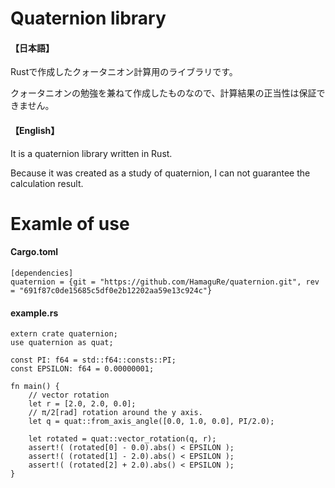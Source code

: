# Quaternion library
#### 【日本語】
  Rustで作成したクォータニオン計算用のライブラリです。
  
  クォータニオンの勉強を兼ねて作成したものなので、計算結果の正当性は保証できません。

#### 【English】
  It is a quaternion library written in Rust.
  
  Because it was created as a study of quaternion, I can not guarantee the calculation result.

# Examle of use
#### Cargo.toml
```
[dependencies]
quaternion = {git = "https://github.com/HamaguRe/quaternion.git", rev = "691f87c0de15685c5df0e2b12202aa59e13c924c"}
```

#### example.rs
```
extern crate quaternion;
use quaternion as quat;

const PI: f64 = std::f64::consts::PI;
const EPSILON: f64 = 0.00000001;

fn main() {
    // vector rotation
    let r = [2.0, 2.0, 0.0];
    // π/2[rad] rotation around the y axis.
    let q = quat::from_axis_angle([0.0, 1.0, 0.0], PI/2.0);

    let rotated = quat::vector_rotation(q, r);
    assert!( (rotated[0] - 0.0).abs() < EPSILON );
    assert!( (rotated[1] - 2.0).abs() < EPSILON );
    assert!( (rotated[2] + 2.0).abs() < EPSILON );
}
```